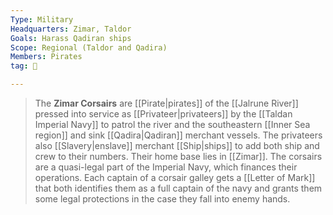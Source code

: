```yaml
---
Type: Military
Headquarters: Zimar, Taldor
Goals: Harass Qadiran ships
Scope: Regional (Taldor and Qadira)
Members: Pirates
tag: 👥

---
```


> The **Zimar Corsairs** are [[Pirate|pirates]] of the [[Jalrune River]] pressed into service as [[Privateer|privateers]] by the [[Taldan Imperial Navy]] to patrol the river and the southeastern [[Inner Sea region]] and sink [[Qadira|Qadiran]] merchant vessels. The privateers also [[Slavery|enslave]] merchant [[Ship|ships]] to add both ship and crew to their numbers. Their home base lies in [[Zimar]]. The corsairs are a quasi-legal part of the Imperial Navy, which finances their operations. Each captain of a corsair galley gets a [[Letter of Mark]] that both identifies them as a full captain of the navy and grants them some legal protections in the case they fall into enemy hands.







